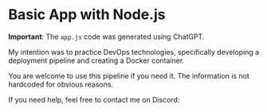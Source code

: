 # Basic App with Node.js

**Important**: The `app.js` code was generated using ChatGPT. 

My intention was to practice DevOps technologies, specifically developing a deployment pipeline and creating a Docker container. 

You are welcome to use this pipeline if you need it. The information is not hardcoded for obvious reasons. 

If you need help, feel free to contact me on Discord:
